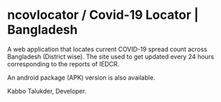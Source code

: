 # ncovlocator / Covid-19 Locator | Bangladesh

A web application that locates current COVID-19 spread count across Bangladesh (District wise).
The site used to get updated every 24 hours corresponding to the reports of IEDCR.

An android package (APK) version is also available.


Kabbo Talukder, Developer.
